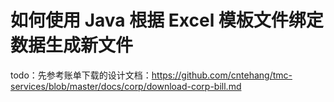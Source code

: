 # 如何使用 Java 根据 Excel 模板文件绑定数据生成新文件

todo：先参考账单下载的设计文档：https://github.com/cntehang/tmc-services/blob/master/docs/corp/download-corp-bill.md